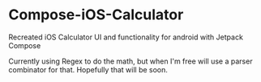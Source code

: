 # Compose-iOS-Calculator
Recreated iOS Calculator UI and functionality for android with Jetpack Compose

Currently using Regex to do the math, but when I'm free will use a parser combinator for that.
Hopefully that will be soon.
